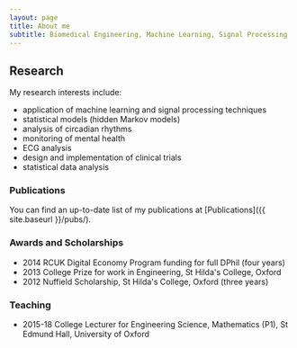 ```yaml
---
layout: page
title: About me
subtitle: Biomedical Engineering, Machine Learning, Signal Processing
---
```


## Research
 
My research interests include:

- application of machine learning and signal processing techniques
- statistical models (hidden Markov models)
- analysis of circadian rhythms
- monitoring of mental health
- ECG analysis
- design and implementation of clinical trials
- statistical data analysis

### Publications

You can find an up-to-date list of my publications at [Publications]({{ site.baseurl }}/pubs/).

### Awards and Scholarships

- 2014 RCUK Digital Economy Program funding for full DPhil (four years)
- 2013 College Prize for work in Engineering, St Hilda's College, Oxford
- 2012 Nuffield Scholarship, St Hilda's College, Oxford (three years)

### Teaching

- 2015-18 College Lecturer for Engineering Science, Mathematics (P1), St Edmund Hall, University of Oxford
